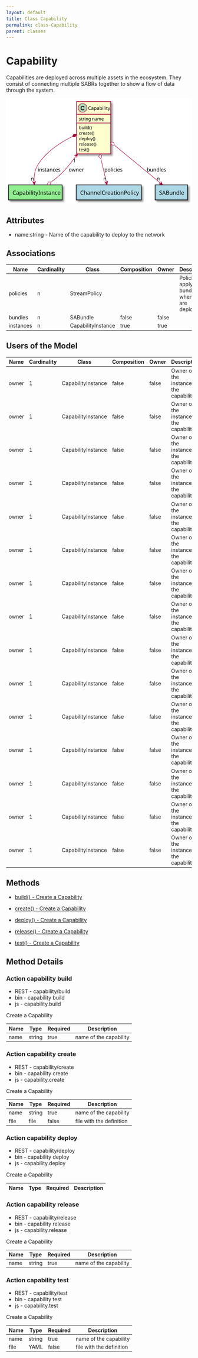 ```yaml
---
layout: default
title: Class Capability
permalink: class-Capability
parent: classes
---
```


# Capability

Capabilities are deployed across multiple assets in the ecosystem. They consist of connecting multiple SABRs together to show a flow of data through the system.

![Logical Diagram](./logical.svg)

## Attributes

* name:string - Name of the capability to deploy to the network


## Associations

| Name | Cardinality | Class | Composition | Owner | Description |
| --- | --- | --- | --- | --- | --- |
| policies | n | StreamPolicy |  |  | Policies to apply to the bundles when they are deployed. |
| bundles | n | SABundle | false | false |  |
| instances | n | CapabilityInstance | true | true |  |


## Users of the Model

| Name | Cardinality | Class | Composition | Owner | Description |
| --- | --- | --- | --- | --- | --- |
| owner | 1 | CapabilityInstance | false | false | Owner of the instance is the capability. |
| owner | 1 | CapabilityInstance | false | false | Owner of the instance is the capability. |
| owner | 1 | CapabilityInstance | false | false | Owner of the instance is the capability. |
| owner | 1 | CapabilityInstance | false | false | Owner of the instance is the capability. |
| owner | 1 | CapabilityInstance | false | false | Owner of the instance is the capability. |
| owner | 1 | CapabilityInstance | false | false | Owner of the instance is the capability. |
| owner | 1 | CapabilityInstance | false | false | Owner of the instance is the capability. |
| owner | 1 | CapabilityInstance | false | false | Owner of the instance is the capability. |
| owner | 1 | CapabilityInstance | false | false | Owner of the instance is the capability. |
| owner | 1 | CapabilityInstance | false | false | Owner of the instance is the capability. |
| owner | 1 | CapabilityInstance | false | false | Owner of the instance is the capability. |
| owner | 1 | CapabilityInstance | false | false | Owner of the instance is the capability. |
| owner | 1 | CapabilityInstance | false | false | Owner of the instance is the capability. |
| owner | 1 | CapabilityInstance | false | false | Owner of the instance is the capability. |
| owner | 1 | CapabilityInstance | false | false | Owner of the instance is the capability. |





## Methods

* [build() - Create a Capability](#action-build)

* [create() - Create a Capability](#action-create)

* [deploy() - Create a Capability](#action-deploy)

* [release() - Create a Capability](#action-release)

* [test() - Create a Capability](#action-test)


<h2>Method Details</h2>
    
### Action capability build

* REST - capability/build
* bin - capability build
* js - capability.build

Create a Capability

| Name | Type | Required | Description |
|---|---|---|---|
| name | string |true | name of the capability |




### Action capability create

* REST - capability/create
* bin - capability create
* js - capability.create

Create a Capability

| Name | Type | Required | Description |
|---|---|---|---|
| name | string |true | name of the capability |
| file | file |false | file with the definition |




### Action capability deploy

* REST - capability/deploy
* bin - capability deploy
* js - capability.deploy

Create a Capability

| Name | Type | Required | Description |
|---|---|---|---|




### Action capability release

* REST - capability/release
* bin - capability release
* js - capability.release

Create a Capability

| Name | Type | Required | Description |
|---|---|---|---|
| name | string |true | name of the capability |




### Action capability test

* REST - capability/test
* bin - capability test
* js - capability.test

Create a Capability

| Name | Type | Required | Description |
|---|---|---|---|
| name | string |true | name of the capability |
| file | YAML |false | file with the definition |





